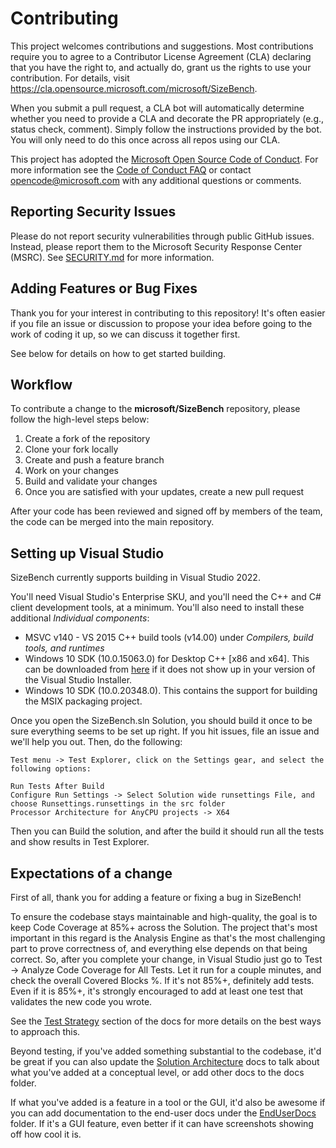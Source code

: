 # Contributing

This project welcomes contributions and suggestions.  Most contributions require you to agree to a
Contributor License Agreement (CLA) declaring that you have the right to, and actually do, grant us
the rights to use your contribution. For details, visit https://cla.opensource.microsoft.com/microsoft/SizeBench.

When you submit a pull request, a CLA bot will automatically determine whether you need to provide
a CLA and decorate the PR appropriately (e.g., status check, comment). Simply follow the instructions
provided by the bot. You will only need to do this once across all repos using our CLA.

This project has adopted the [Microsoft Open Source Code of Conduct](https://opensource.microsoft.com/codeofconduct/).
For more information see the [Code of Conduct FAQ](https://opensource.microsoft.com/codeofconduct/faq/) or
contact [opencode@microsoft.com](mailto:opencode@microsoft.com) with any additional questions or comments.

## Reporting Security Issues

Please do not report security vulnerabilities through public GitHub issues. Instead, please report them to the Microsoft
Security Response Center (MSRC). See [SECURITY.md](SECURITY.md) for more information.

## Adding Features or Bug Fixes

Thank you for your interest in contributing to this repository!  It's often easier if you file an issue or discussion to propose
your idea before going to the work of coding it up, so we can discuss it together first.

See below for details on how to get started building.

## Workflow

To contribute a change to the **microsoft/SizeBench** repository, please follow the high-level steps below:

1. Create a fork of the repository
1. Clone your fork locally
1. Create and push a feature branch
1. Work on your changes
1. Build and validate your changes
1. Once you are satisfied with your updates, create a new pull request

After your code has been reviewed and signed off by members of the team, the code can be merged into the main repository.

## Setting up Visual Studio
SizeBench currently supports building in Visual Studio 2022.

You'll need Visual Studio's Enterprise SKU, and you'll need the C++ and C# client development
tools, at a minimum. You'll also need to install these additional _Individual components_:

 - MSVC v140 - VS 2015 C++ build tools (v14.00) under _Compilers, build tools, and runtimes_
 - Windows 10 SDK (10.0.15063.0) for Desktop C++ [x86 and x64]. This can be downloaded from 
   [here](https://developer.microsoft.com/en-us/windows/downloads/sdk-archive/) if it does not 
   show up in your version of the Visual Studio Installer.
 - Windows 10 SDK (10.0.20348.0). This contains the support for building the MSIX packaging project.

Once you open the SizeBench.sln Solution, you should build it once to be sure everything seems to be set
up right.  If you hit issues, file an issue and we'll help you out. Then, do the following:

```
Test menu -> Test Explorer, click on the Settings gear, and select the following options:

Run Tests After Build
Configure Run Settings -> Select Solution wide runsettings File, and choose Runsettings.runsettings in the src folder
Processor Architecture for AnyCPU projects -> X64
```

Then you can Build the solution, and after the build it should run all the tests and show results in Test Explorer.

## Expectations of a change
First of all, thank you for adding a feature or fixing a bug in SizeBench!

To ensure the codebase stays maintainable and high-quality, the goal is to keep Code Coverage
at 85%+ across the Solution.  The project that's most important in this regard is the Analysis
Engine as that's the most challenging part to prove correctness of, and everything else depends
on that being correct.  So, after you complete your change, in Visual Studio just go to Test -> 
Analyze Code Coverage for All Tests.  Let it run for a couple minutes, and check the overall 
Covered Blocks %.  If it's not 85%+, definitely add tests.  Even if it is 85%+, it's strongly
encouraged to add at least one test that validates the new code you wrote.

See the [Test Strategy](docs/Test%20Strategy.md) section of the docs for more details on the
best ways to approach this.

Beyond testing, if you've added something substantial to the codebase, it'd be great if you
can also update the [Solution Architecture](docs/Solution%20Architecture.md) docs to talk 
about what you've added at a conceptual level, or add other docs to the docs folder.

If what you've added is a feature in a tool or the GUI, it'd also be awesome if you can add
documentation to the end-user docs under the [EndUserDocs](/EndUserDocs) folder. If it's a
GUI feature, even better if it can have screenshots showing off how cool it is.

